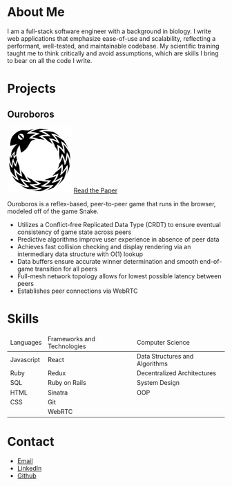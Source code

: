 <h1 id="about">About Me</h1>
<section class="about">
  <p>I am a full-stack software engineer with a background in biology. I write web applications that emphasize ease-of-use and scalability, reflecting a performant, well-tested, and maintainable codebase. My scientific training taught me to think critically and avoid assumptions, which are skills I bring to bear on all the code I write.</p>
</section>

<h1 id="projects">Projects</h1>
<section class="projects">
  <section class="project">
    <aside>
      <h2>Ouroboros</h2>
      <a class='logo' href="https://ouroboros-game.herokuapp.com"><img src="assets/images/logo.svg" alt="ouroboros logo" width="150px"></a>
      <a class="content-btn" href="https://ouroboros-game.herokuapp.com/about">Read the Paper</a>
    </aside>
    <section class="desc">
      <p>Ouroboros is a reflex-based, peer-to-peer game that runs in the browser, modeled off of the game Snake.</p>
        <ul>
          <li>Utilizes a Conflict-free Replicated Data Type (CRDT) to ensure eventual consistency of game state across peers</li>
          <li>Predictive algorithms improve user experience in absence of peer data</li>
          <li>Achieves fast collision checking and display rendering via an intermediary data structure with O(1) lookup</li>
          <li>Data buffers ensure accurate winner determination and smooth end-of-game transition for all peers</li>
          <li>Full-mesh network topology allows for lowest possible latency between peers</li>
          <li>Establishes peer connections via WebRTC</li>
        </ul>
    </section>
  </section>
</section>
<h1 id="skills">Skills</h1>
<section class="skills">
  <table>
    <thead>
      <tr>
        <td>Languages</td>
        <td>Frameworks and Technologies</td>
        <td>Computer Science</td>
      </tr>
    </thead>
    <tbody>
      <tr>
        <td>Javascript</td>
        <td>React</td>
        <td>Data Structures and Algorithms</td>
      </tr>
      <tr>
        <td>Ruby</td>
        <td>Redux</td>
        <td>Decentralized Architectures</td>
      </tr>
      <tr>
        <td>SQL</td>
        <td>Ruby on Rails</td>
        <td>System Design</td>
      </tr>
      <tr>
        <td>HTML</td>
        <td>Sinatra</td>
        <td>OOP</td>
      </tr>
      <tr>
        <td>CSS</td>
        <td>Git</td>
        <td></td>
      </tr>
      <tr>
        <td></td>
        <td>WebRTC</td>
        <td></td>
      </tr>
    </tbody>
  </table>
</section>
<h1 id="contact">Contact</h1>
<section class="contact">
  <ul>
    <li><a href="mailto:grant.davis.reed@gmail.com">Email</a></li>
    <li><a href="https://linkedin.com/in/grant-d-reed">LinkedIn</a></li>
    <li><a href="https://github.com/grantdreed">Github</a></li>
  </ul>
</section>



